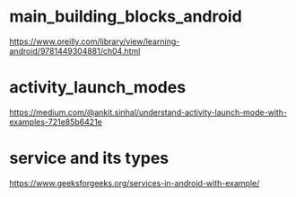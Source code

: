 # main_building_blocks_android
https://www.oreilly.com/library/view/learning-android/9781449304881/ch04.html

# activity_launch_modes
https://medium.com/@ankit.sinhal/understand-activity-launch-mode-with-examples-721e85b6421e

# service and its types
https://www.geeksforgeeks.org/services-in-android-with-example/